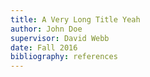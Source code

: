 ```yaml
---
title: A Very Long Title Yeah
author: John Doe
supervisor: David Webb
date: Fall 2016
bibliography: references
---
```

